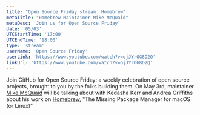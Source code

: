 ```yaml
---
title: "Open Source Friday stream: Homebrew"
metaTitle: "Homebrew Maintainer Mike McQuaid"
metaDesc: 'Join us for Open Source Friday'
date: '05/03'
UTCStartTime: '17:00'
UTCEndTime: '18:00'
type: 'stream'
userName: 'Open Source Friday'
userLink: 'https://www.youtube.com/watch?v=ojJYrOG8D2Q'
linkUrl: 'https://www.youtube.com/watch?v=ojJYrOG8D2Q'
---
```


Join GitHub for Open Source Friday: a weekly celebration of open source projects, brought to you by the folks building them. On May 3rd, maintainer [Mike McQuaid](https://mikemcquaid.com/) will be talking about with Kedasha Kerr and Andrea Griffiths about his work on [Homebrew](https://brew.sh/), "The Missing Package Manager for macOS (or Linux)" 
